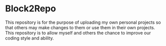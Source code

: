 # Block2Repo
This repository is for the purpose of uploading my own personal projects so that others may make changes to them or use them in their own projects. This repository is to allow myself and others the chance to improve our coding style and ability.
